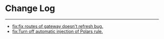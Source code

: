 # Change Log
---

- [fix:fix routes of gateway doesn't refresh bug.](https://github.com/Tencent/spring-cloud-tencent/pull/158)
- [fix:Turn off automatic injection of Polars rule.](https://github.com/Tencent/spring-cloud-tencent/pull/152)
